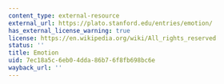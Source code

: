 ```yaml
---
content_type: external-resource
external_url: https://plato.stanford.edu/entries/emotion/
has_external_license_warning: true
license: https://en.wikipedia.org/wiki/All_rights_reserved
status: ''
title: Emotion
uid: 7ec18a5c-6eb0-4dda-86b7-6f8fb698bc6e
wayback_url: ''
---
```

